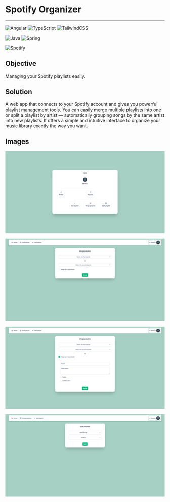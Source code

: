 # Spotify Organizer

----

![Angular](https://img.shields.io/badge/angular-%23DD0031.svg?style=for-the-badge&logo=angular&logoColor=white)
![TypeScript](https://img.shields.io/badge/typescript-%23007ACC.svg?style=for-the-badge&logo=typescript&logoColor=white)
![TailwindCSS](https://img.shields.io/badge/tailwindcss-%2338B2AC.svg?style=for-the-badge&logo=tailwind-css&logoColor=white)

![Java](https://img.shields.io/badge/java-%23ED8B00.svg?style=for-the-badge&logo=openjdk&logoColor=white)
![Spring](https://img.shields.io/badge/spring-%236DB33F.svg?style=for-the-badge&logo=spring&logoColor=white)

![Spotify](https://img.shields.io/badge/Spotify-1ED760?style=for-the-badge&logo=spotify&logoColor=white)

## Objective
Managing your Spotify playlists easily.

## Solution

A web app that connects to your Spotify account and gives you powerful playlist management tools. 
You can easily merge multiple playlists into one or split a playlist by artist — automatically grouping 
songs by the same artist into new playlists. It offers a simple and intuitive interface to organize 
your music library exactly the way you want.


## Images

![Home](imgs/home.png)

![Merge playlists in-place](imgs/mergeInPlace.png)

![Merge playlists](imgs/merge.png)

![Split playlist by artist](imgs/split.png)